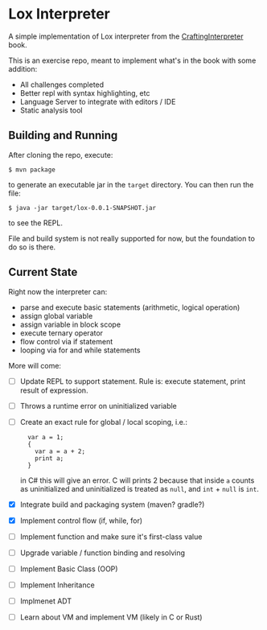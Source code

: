 # Lox Interpreter

A simple implementation of Lox interpreter from the [CraftingInterpreter](http://craftinginterpreters.com) book.

This is an exercise repo, meant to implement what's in the book with some addition:

- All challenges completed
- Better repl with syntax highlighting, etc
- Language Server to integrate with editors / IDE
- Static analysis tool

## Building and Running

After cloning the repo, execute:

```$bash
$ mvn package
```

to generate an executable jar in the `target` directory. 
You can then run the file:

```$bash
$ java -jar target/lox-0.0.1-SNAPSHOT.jar
```

to see the REPL.

File and build system is not really supported for now,
but the foundation to do so is there.

## Current State

Right now the interpreter can:

- parse and execute basic statements (arithmetic, logical operation)
- assign global variable
- assign variable in block scope
- execute ternary operator
- flow control via if statement
- looping via for and while statements

More will come:

- [ ] Update REPL to support statement. Rule is: execute statement, print result of expression. 
- [ ] Throws a runtime error on uninitialized variable
- [ ] Create an exact rule for global / local scoping, i.e.:
    
        var a = 1;
        {
          var a = a + 2;
          print a;
        }
    
    in C# this will give an error. C will prints 2 because that inside `a` counts as uninitialized and uninitialized is treated as `null`, and `int` + `null` is `int`.
    
- [x] Integrate build and packaging system (maven? gradle?)
- [x] Implement control flow (if, while, for)
- [ ] Implement function and make sure it's first-class value 
- [ ] Upgrade variable / function binding and resolving
- [ ] Implement Basic Class (OOP)
- [ ] Implement Inheritance
- [ ] Implmenet ADT
- [ ] Learn about VM and implement VM (likely in C or Rust)